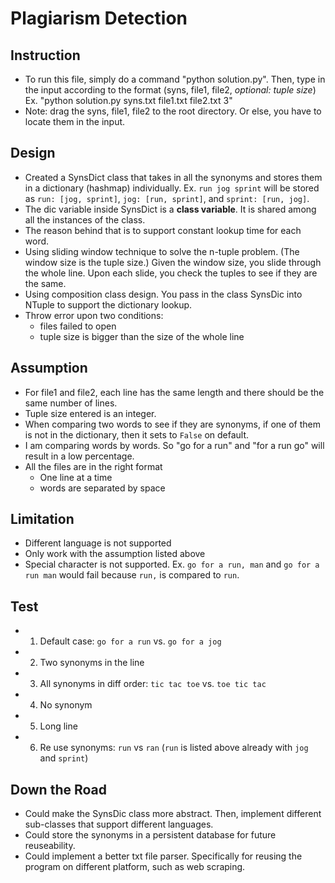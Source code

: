 # Plagiarism Detection

## Instruction
- To run this file, simply do a command "python solution.py". Then, type in the input according to the format (syns, file1, file2, _optional: tuple size_) Ex. "python solution.py syns.txt file1.txt file2.txt 3"
- Note: drag the syns, file1, file2 to the root directory. Or else, you have to locate them in the input.

## Design
- Created a SynsDict class that takes in all the synonyms and stores them in a dictionary (hashmap) individually. Ex. `run jog sprint` will be stored as `run: [jog, sprint]`, `jog: [run, sprint]`, and `sprint: [run, jog]`.
- The dic variable inside SynsDict is a **class variable**. It is shared among all the instances of the class.
- The reason behind that is to support constant lookup time for each word. 
- Using sliding window technique to solve the n-tuple problem. (The window size is the tuple size.) Given the window size, you slide through the whole line. Upon each slide, you check the tuples to see if they are the same.
- Using composition class design. You pass in the class SynsDic into NTuple to support the dictionary lookup.
- Throw error upon two conditions:
	- files failed to open
	- tuple size is bigger than the size of the whole line 

## Assumption
- For file1 and file2, each line has the same length and there should be the same number of lines.
- Tuple size entered is an integer.
- When comparing two words to see if they are synonyms, if one of them is not in the dictionary, then it sets to `False` on default.
- I am comparing words by words. So "go for a run" and "for a run go" will result in a low percentage.
- All the files are in the right format
	- One line at a time
	- words are separated by space 

## Limitation
- Different language is not supported
- Only work with the assumption listed above 
- Special character is not supported. Ex. `go for a run, man` and `go for a run man` would fail because `run,` is compared to `run`.

## Test
- 1) Default case: `go for a run` vs. `go for a jog`
- 2) Two synonyms in the line
- 3) All synonyms in diff order: `tic tac toe` vs. `toe tic tac`
- 4) No synonym
- 5) Long line
- 6) Re use synonyms: `run` vs `ran` (`run` is listed above already with `jog` and `sprint`)

## Down the Road
- Could make the SynsDic class more abstract. Then, implement different sub-classes that support different languages.
- Could store the synonyms in a persistent database for future reuseability.
- Could implement a better txt file parser. Specifically for reusing the program on different platform, such as web scraping. 

